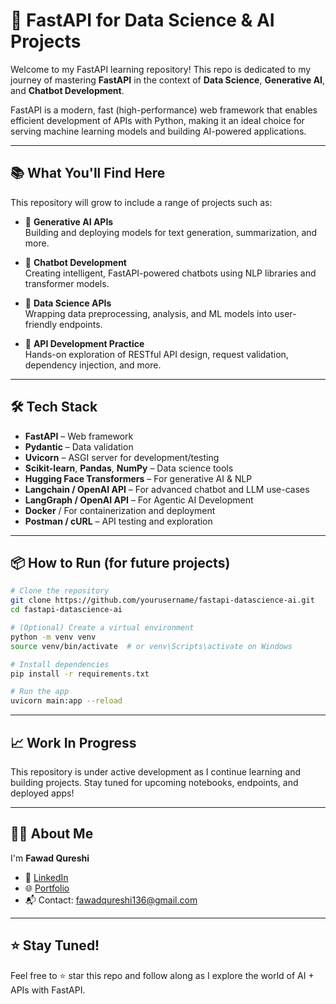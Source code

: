 # 🚀 FastAPI for Data Science & AI Projects

Welcome to my FastAPI learning repository! This repo is dedicated to my journey of mastering **FastAPI** in the context of **Data Science**, **Generative AI**, and **Chatbot Development**.

FastAPI is a modern, fast (high-performance) web framework that enables efficient development of APIs with Python, making it an ideal choice for serving machine learning models and building AI-powered applications.

---

## 📚 What You'll Find Here

This repository will grow to include a range of projects such as:

- 🤖 **Generative AI APIs**  
  Building and deploying models for text generation, summarization, and more.

- 💬 **Chatbot Development**  
  Creating intelligent, FastAPI-powered chatbots using NLP libraries and transformer models.

- 🔢 **Data Science APIs**  
  Wrapping data preprocessing, analysis, and ML models into user-friendly endpoints.

- 🔌 **API Development Practice**  
  Hands-on exploration of RESTful API design, request validation, dependency injection, and more.

---

## 🛠️ Tech Stack

- **FastAPI** – Web framework
- **Pydantic** – Data validation
- **Uvicorn** – ASGI server for development/testing
- **Scikit-learn**, **Pandas**, **NumPy** – Data science tools
- **Hugging Face Transformers** – For generative AI & NLP
- **Langchain / OpenAI API** – For advanced chatbot and LLM use-cases
- **LangGraph / OpenAI API** – For Agentic AI Development 
- **Docker** / For containerization and deployment
- **Postman / cURL** – API testing and exploration

---

## 📦 How to Run (for future projects)

```bash
# Clone the repository
git clone https://github.com/yourusername/fastapi-datascience-ai.git
cd fastapi-datascience-ai

# (Optional) Create a virtual environment
python -m venv venv
source venv/bin/activate  # or venv\Scripts\activate on Windows

# Install dependencies
pip install -r requirements.txt

# Run the app
uvicorn main:app --reload
````

---

## 📈 Work In Progress

This repository is under active development as I continue learning and building projects. Stay tuned for upcoming notebooks, endpoints, and deployed apps!

---

## 🙋‍♂️ About Me

I'm **Fawad Qureshi**
* 💼 [LinkedIn](https://www.linkedin.com/in/fawad-qureshi-b684aa346/)
* 🌐 [Portfolio](https://my-portfolio-onebeta-93.vercel.app/)
* 📬 Contact: [fawadqureshi136@gmail.com](mailto:fawadqureshi136@gmail.com)

---

## ⭐ Stay Tuned!

Feel free to ⭐ star this repo and follow along as I explore the world of AI + APIs with FastAPI.

